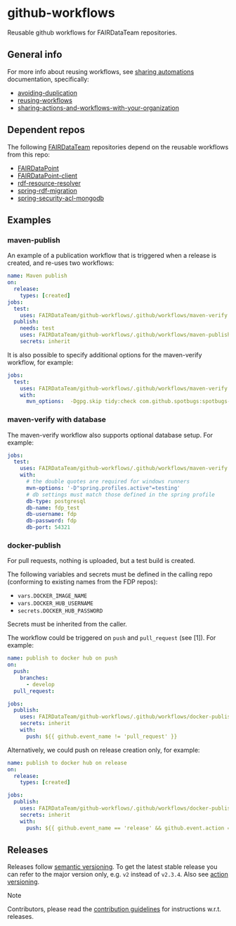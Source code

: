 # github-workflows

Reusable github workflows for FAIRDataTeam repositories.

## General info

For more info about reusing workflows, see [sharing automations] documentation, specifically:
- [avoiding-duplication]
- [reusing-workflows]
- [sharing-actions-and-workflows-with-your-organization]

## Dependent repos

The following [FAIRDataTeam] repositories depend on the reusable workflows from this repo:

- [FAIRDataPoint]
- [FAIRDataPoint-client]
- [rdf-resource-resolver]
- [spring-rdf-migration]
- [spring-security-acl-mongodb]

## Examples

### maven-publish

An example of a publication workflow that is triggered when a release is created, and re-uses two workflows:

```yaml
name: Maven publish
on:
  release:
    types: [created]
jobs:
  test:
    uses: FAIRDataTeam/github-workflows/.github/workflows/maven-verify.yml@v2
  publish:
    needs: test
    uses: FAIRDataTeam/github-workflows/.github/workflows/maven-publish.yml@v2
    secrets: inherit
```

It is also possible to specify additional options for the maven-verify workflow, for example:

```yaml
jobs:
  test:
    uses: FAIRDataTeam/github-workflows/.github/workflows/maven-verify.yml@v2
    with:
      mvn_options:  -Dgpg.skip tidy:check com.github.spotbugs:spotbugs-maven-plugin:check
```

### maven-verify with database

The maven-verify workflow also supports optional database setup. For example:

```yaml
jobs:
  test:
    uses: FAIRDataTeam/github-workflows/.github/workflows/maven-verify.yml@v2
    with:
      # the double quotes are required for windows runners
      mvn-options: '-D"spring.profiles.active"=testing'
      # db settings must match those defined in the spring profile
      db-type: postgresql
      db-name: fdp_test
      db-username: fdp
      db-password: fdp
      db-port: 54321
```

### docker-publish
For pull requests, nothing is uploaded, but a test build is created.

The following variables and secrets must be defined in the calling repo (conforming to existing names from the FDP repos):
 
- `vars.DOCKER_IMAGE_NAME`
- `vars.DOCKER_HUB_USERNAME`
- `secrets.DOCKER_HUB_PASSWORD`

Secrets must be inherited from the caller.

The workflow could be triggered on `push` and `pull_request` (see [1]). For example:

```yaml
name: publish to docker hub on push
on:
  push:
    branches:
      - develop
  pull_request:

jobs:
  publish:
    uses: FAIRDataTeam/github-workflows/.github/workflows/docker-publish.yml@v2
    secrets: inherit
    with:
      push: ${{ github.event_name != 'pull_request' }}
```

Alternatively, we could push on release creation only, for example:

```yaml
name: publish to docker hub on release
on:
  release:
    types: [created]

jobs:
  publish:
    uses: FAIRDataTeam/github-workflows/.github/workflows/docker-publish.yml@v2
    secrets: inherit
    with:
      push: ${{ github.event_name == 'release' && github.event.action == 'created' }}
```

## Releases

Releases follow [semantic versioning]. 
To get the latest stable release you can refer to the major version only, e.g. `v2` instead of `v2.3.4`.
Also see [action versioning].

>[!NOTE]
> 
>Contributors, please read the [contribution guidelines] for instructions w.r.t. releases.

[action versioning]: https://github.com/actions/toolkit/blob/master/docs/action-versioning.md#recommendations
[avoiding-duplication]: https://docs.github.com/en/actions/sharing-automations/avoiding-duplication
[contribution guidelines]: ./CONTRIBUTING
[reusing-workflows]: https://docs.github.com/en/actions/sharing-automations/reusing-workflows
[semantic versioning]: https://semver.org/
[sharing automations]: https://docs.github.com/en/actions/sharing-automations
[sharing-actions-and-workflows-with-your-organization]: https://docs.github.com/en/actions/sharing-automations/sharing-actions-and-workflows-with-your-organization

[FAIRDataTeam]: https://github.com/FAIRDataTeam
[FAIRDataPoint]: https://github.com/FAIRDataTeam/FAIRDataPoint
[FAIRDataPoint-client]: https://github.com/FAIRDataTeam/FAIRDataPoint-client
[rdf-resource-resolver]: https://github.com/FAIRDataTeam/rdf-resource-resolver
[spring-rdf-migration]: https://github.com/FAIRDataTeam/spring-rdf-migration
[spring-security-acl-mongodb]: https://github.com/FAIRDataTeam/spring-security-acl-mongodb
